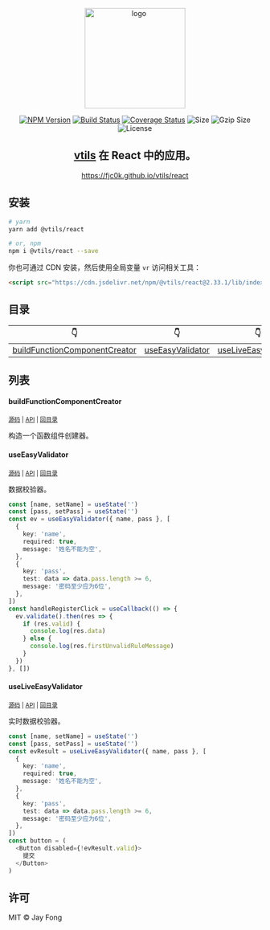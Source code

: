 <p align="center"><img width="200" src="https://raw.githubusercontent.com/fjc0k/vtils/master/logo.png" alt="logo"></p>

<p align="center"><a href="https://www.npmjs.com/package/@vtils/react"><img src="https://badge.fury.io/js/%40vtils%2Freact.svg" alt="NPM Version"></a> <a href="https://travis-ci.org/fjc0k/vtils"><img src="https://travis-ci.org/fjc0k/vtils.svg?branch=master" alt="Build Status"></a> <a href="https://codecov.io/gh/fjc0k/vtils"><img src="https://codecov.io/gh/fjc0k/vtils/branch/master/graph/badge.svg" alt="Coverage Status"></a> <img src="https://badgen.net/bundlephobia/min/@vtils/react" alt="Size"> <img src="https://badgen.net/bundlephobia/minzip/@vtils/react" alt="Gzip Size"> <img src="https://badgen.net/github/license/fjc0k/vtils" alt="License"></p>

<h2 align="center"><a href="https://github.com/fjc0k/vtils/tree/master/packages/vtils">vtils</a> 在 React 中的应用。</h2>

<p align="center">
  <a href="https://fjc0k.github.io/vtils/react">https://fjc0k.github.io/vtils/react</a>
</p>

## 安装

```bash
# yarn
yarn add @vtils/react

# or, npm
npm i @vtils/react --save
```

你也可通过 CDN 安装，然后使用全局变量 `vr` 访问相关工具：

```html
<script src="https://cdn.jsdelivr.net/npm/@vtils/react@2.33.1/lib/index.umd.min.js" crossorigin="anonymous"></script>
```

<!-- TYPEDOC -->

## 目录
<!-- React!目录 -->
👇 | 👇 | 👇 | 👇
--- | --- | --- | ---
[buildFunctionComponentCreator](#buildfunctioncomponentcreator) | [useEasyValidator](#useeasyvalidator) | [useLiveEasyValidator](#useliveeasyvalidator) | 
<!-- Reacti目录 -->

## 列表

<!-- React!内容 -->
#### buildFunctionComponentCreator

<small>[源码](https://github.com/fjc0k/vtils/blob/master/packages/react/src/functionComponentCreator.ts#L44) | [API](https://fjc0k.github.io/vtils/react/globals.html#buildfunctioncomponentcreator) | [回目录](#目录)</small>

构造一个函数组件创建器。

#### useEasyValidator

<small>[源码](https://github.com/fjc0k/vtils/blob/master/packages/react/src/hooks/useEasyValidator.ts#L44) | [API](https://fjc0k.github.io/vtils/react/globals.html#useeasyvalidator) | [回目录](#目录)</small>

数据校验器。

```ts
const [name, setName] = useState('')
const [pass, setPass] = useState('')
const ev = useEasyValidator({ name, pass }, [
  {
    key: 'name',
    required: true,
    message: '姓名不能为空',
  },
  {
    key: 'pass',
    test: data => data.pass.length >= 6,
    message: '密码至少应为6位',
  },
])
const handleRegisterClick = useCallback(() => {
  ev.validate().then(res => {
    if (res.valid) {
      console.log(res.data)
    } else {
      console.log(res.firstUnvalidRuleMessage)
    }
  })
}, [])
```

#### useLiveEasyValidator

<small>[源码](https://github.com/fjc0k/vtils/blob/master/packages/react/src/hooks/useLiveEasyValidator.ts#L34) | [API](https://fjc0k.github.io/vtils/react/globals.html#useliveeasyvalidator) | [回目录](#目录)</small>

实时数据校验器。

```ts
const [name, setName] = useState('')
const [pass, setPass] = useState('')
const evResult = useLiveEasyValidator({ name, pass }, [
  {
    key: 'name',
    required: true,
    message: '姓名不能为空',
  },
  {
    key: 'pass',
    test: data => data.pass.length >= 6,
    message: '密码至少应为6位',
  },
])
const button = (
  <Button disabled={!evResult.valid}>
    提交
  </Button>
)
```
<!-- Reacti内容 -->

## 许可

MIT ©️ Jay Fong
